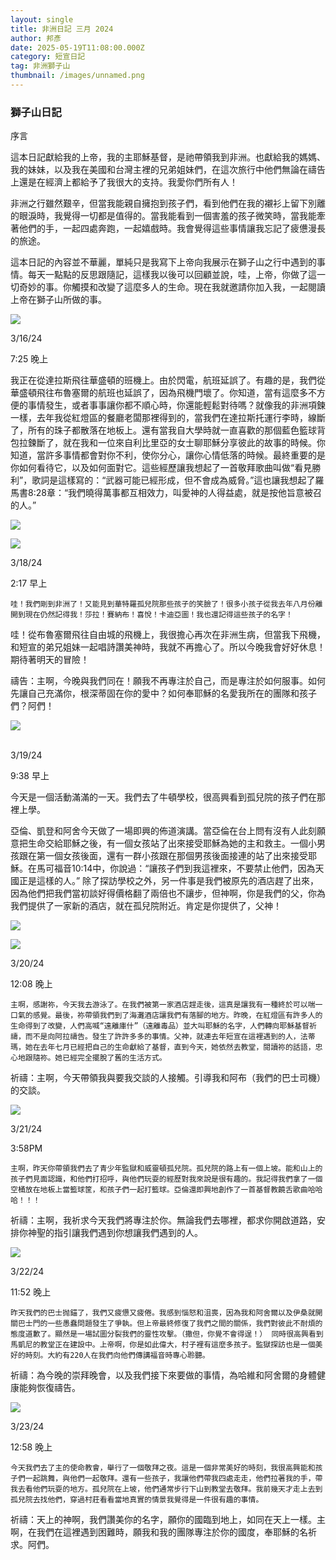 ```yaml
---
layout: single
title: 非洲日記 三月 2024
author: 邦彥
date: 2025-05-19T11:08:00.000Z
category: 短宣日記
tag: 非洲獅子山
thumbnail: /images/unnamed.png
---
```

### 獅子山日記

序言

這本日記獻給我的上帝，我的主耶穌基督，是祂帶領我到非洲。也獻給我的媽媽、我的妹妹，以及我在美國和台灣主裡的兄弟姐妹們，在這次旅行中他們無論在禱告上還是在經濟上都給予了我很大的支持。我愛你們所有人！

非洲之行雖然艱辛，但當我能親自擁抱到孩子們，看到他們在我的襯衫上留下別離的眼淚時，我覺得一切都是值得的。當我能看到一個害羞的孩子微笑時，當我能牽著他們的手，一起四處奔跑，一起嬉戲時。我會覺得這些事情讓我忘記了疲憊漫長的旅途。

這本日記的內容並不華麗，單純只是我寫下上帝向我展示在獅子山之行中遇到的事情。每天一點點的反思跟隨記，這樣我以後可以回顧並說，哇，上帝，你做了這一切奇妙的事。你觸摸和改變了這麼多人的生命。現在我就邀請你加入我，一起閱讀上帝在獅子山所做的事。

![](/images/unnamed-1-.png)



3/16/24 

7:25 晚上

我正在從達拉斯飛往華盛頓的班機上。由於閃電，航班延誤了。有趣的是，我們從華盛頓飛往布魯塞爾的航班也延誤了，因為飛機門壞了。你知道，當有這麼多不方便的事情發生，或者事事讓你都不順心時，你還能輕鬆對待嗎？就像我的非洲項鍊一樣，去年我從紅燈區的餐廳老闆那裡得到的，當我們在達拉斯托運行李時，線斷了，所有的珠子都散落在地板上。還有當我自大學時就一直喜歡的那個藍色籃球背包拉鍊斷了，就在我和一位來自利比里亞的女士聊耶穌分享彼此的故事的時候。你知道，當許多事情都會對你不利，使你分心，讓你心情低落的時候。最終重要的是你如何看待它，以及如何面對它。這些經歷讓我想起了一首敬拜歌曲叫做“看見勝利”，歌詞是這樣寫的：“武器可能已經形成，但不會成為威脅。”這也讓我想起了羅馬書8:28章：“我們曉得萬事都互相效力，叫愛神的人得益處，就是按他旨意被召的人。”





![](/images/unnamed-2-.png)

![](/images/3.jpg)



3/18/24

2:17 早上

	哇！我們剛到非洲了！又能見到華特羅孤兒院那些孩子的笑臉了！很多小孩子從我去年八月份離開到現在仍然記得我！莎拉！賽納布！喜悅！卡迪亞圖！我也還記得這些孩子的名字！

哇！從布魯塞爾飛往自由城的飛機上，我很擔心再次在非洲生病，但當我下飛機，和短宣的弟兄姐妹一起唱詩讚美神時，我就不再擔心了。所以今晚我會好好休息！期待著明天的冒險！

禱告：主啊，今晚與我們同在！願我不再專注於自己，而是專注於如何服事。如何先讓自己充滿你，根深蒂固在你的愛中？如何奉耶穌的名愛我所在的團隊和孩子們？阿們！






![](/images/unnamed-3-.png)

\
3/19/24

9:38 早上

今天是一個活動滿滿的一天。我們去了牛頓學校，很高興看到孤兒院的孩子們在那裡上學。

亞倫、凱登和阿舍今天做了一場即興的佈道演講。當亞倫在台上問有沒有人此刻願意把生命交給耶穌之後，有一個女孩站了出來接受耶穌為她的主和救主。一個小男孩跟在第一個女孩後面，還有一群小孩跟在那個男孩後面接連的站了出來接受耶穌。在馬可福音10:14中，你說過：“讓孩子們到我這裡來，不要禁止他們，因為天國正是這樣的人。” 除了探訪學校之外，另一件事是我們被原先的酒店趕了出來，因為他們把我們當初談好得價格翻了兩倍也不讓步，但神啊，你是我們的父，你為我們提供了一家新的酒店，就在孤兒院附近。肯定是你提供了，父神！





![](/images/unnamed-4-.png)

![](/images/unnamed-5-.png)

3/20/24

12:08 晚上

	主啊，感謝祢，今天我去游泳了。在我們被第一家酒店趕走後，這真是讓我有一種終於可以喘一口氣的感覺。最後，祢帶領我們到了海灘酒店讓我們有落腳的地方。昨晚，在紅燈區有許多人的生命得到了改變，人們高喊“遠離庫什”（遠離毒品）並大叫耶穌的名字，人們轉向耶穌基督祈禱，而不是向阿拉禱告。發生了許許多多的事情。父神，就連去年短宣在這裡遇到的人，法蒂瑪，她在去年七月已經把自己的生命獻給了基督，直到今天，她依然去教堂，閱讀祢的話語，忠心地跟隨祢。她已經完全擺脫了舊的生活方式。

祈禱：主啊，今天帶領我與要我交談的人接觸。引導我和阿布（我們的巴士司機）的交談。





![](/images/unnamed-6-.png)

3/21/24

3:58PM

	

	主啊，昨天你帶領我們去了青少年監獄和威靈頓孤兒院。孤兒院的路上有一個上坡。能和山上的孩子們見面認識，和他們打招呼，與他們玩耍的經歷對我來說是很有趣的。我記得我們拿了一個空桶放在地板上當籃球筐，和孩子們一起打籃球。亞倫還即興地創作了一首基督教饒舌歌曲哈哈哈！！！

祈禱：主啊，我祈求今天我們將專注於你。無論我們去哪裡，都求你開啟道路，安排你神聖的指引讓我們遇到你想讓我們遇到的人。



![](/images/unnamed-7-.png)

3/22/24

11:52 晚上

	昨天我們的巴士抛錨了，我們又疲憊又疲倦。我感到惱怒和沮喪，因為我和阿舍爾以及伊桑就開關巴士門的一些愚蠢問題發生了爭執。但上帝最終修復了我們之間的關係，我們對彼此不耐煩的態度道歉了。顯然是一場試圖分裂我們的靈性攻擊。（撒但，你覺不會得逞！） 同時很高興看到馬凱尼的教堂正在建設中。上帝啊，你是如此偉大，村子裡有這麼多孩子。監獄探訪也是一個美好的時刻。大約有220人在我們向他們傳講福音時專心聆聽。 

祈禱：為今晚的崇拜晚會，以及我們接下來要做的事情，為哈維和阿舍爾的身體健康能夠恢復禱告。




![](/images/unnamed-8-.png)

3/23/24

12:58 晚上

	今天我們去了主的使命教會，舉行了一個敬拜之夜。這是一個非常美好的時刻，我很高興能和孩子們一起跳舞，與他們一起敬拜。還有一些孩子，我讓他們帶我四處走走，他們拉著我的手，帶我去看他們玩耍的地方。孤兒院在上坡，他們通常步行下山到教堂去敬拜。我前幾天才走上去到孤兒院去找他們，穿過村莊看看當地真實的情景我覺得是一件很有趣的事情。

祈禱：天上的神啊，我們讚美你的名字，願你的國臨到地上，如同在天上一樣。主啊，在我們在這裡遇到困難時，願我和我的團隊專注於你的國度，奉耶穌的名祈求。阿們。
